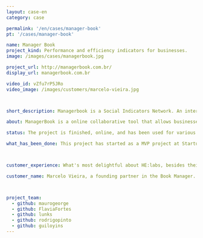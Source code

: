 ```yaml
---
layout: case-en
category: case

permalink: '/en/cases/manager-book'
pt: '/cases/manager-book'

name: Manager Book
project_kind: Performance and efficiency indicators for businesses.
image: /images/cases/managerbook.jpg

project_url: http://managerbook.com.br/
display_url: managerbook.com.br

video_id: vZfu7rP5JRo
video_image: /images/customers/marcelo-vieira.jpg



short_description: Managerbook is a Social Indicators Network. An internet system (SaaS) for indicators management by performance keys for Franchise, automated analysis, social sharing with franchisees and network performance consolidation through configurable Rankings.

about: ManagerBook is a online collaborative tool that allows businesses to share their KPIs internally so that everyone is on the same page and shares essential business knowledge more effectively.

status: The project is finished, online, and has been used for various companies.

what_has_been_done: This project has started as a MVP project at Startup:DEV, and then continued development, so now it's finished. It's a good example of someone who launched his idea and chose to continue with us.



customer_experience: What's most delightful about HE:labs, besides their technical know-how, was the spirit of working collaboratively with very interesting ideas and solutions for our needs. I'm very pleased and happy to work with the guys at HE:labs.

customer_name: Marcelo Vieira, a founding partner in the Book Manager.



project_team:
  - github: maurogeorge
  - github: FlaviaFortes
  - github: lunks
  - github: rodrigopinto
  - github: guiloyins
---
```

